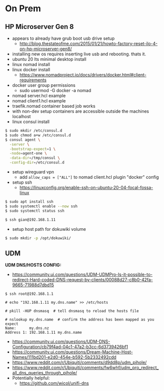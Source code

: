 # On Prem

## HP Microserver Gen 8
- appears to already have grub boot usb drive setup
    - http://blog.thestateofme.com/2015/01/21/howto-factory-reset-ilo-4-on-hp-microserver-gen8/
- installing new os requires inserting live usb and rebooting. thats it.
- ubuntu 20 lts minimal desktop install
- linux nomad install
- linux docker install
  - https://www.nomadproject.io/docs/drivers/docker.html#client-requirements
- docker user group permissions
  - sudo usermod -G docker -a nomad
- nomad server.hcl example
- nomad client1.hcl example
- traefik.nomad container based job works
- with non-dev setup containers are accessible outside the machines localhost
- linux consul install
```bash
$ sudo mkdir /etc/consul.d
$ sudo chmod a+w /etc/consul.d
$ consul agent \
  -server \
  -bootstrap-expect=1 \
  -node=agent-one \
  -data-dir=/tmp/consul \
  -config-dir=/etc/consul.d
```
- setup wireguard vpn
  - add `allow_caps = ["ALL"]` to nomad client.hcl plugin "docker" config
- setup ssh
  - https://linuxconfig.org/enable-ssh-on-ubuntu-20-04-focal-fossa-linux
```bash
$ sudo apt install ssh
$ sudo systemctl enable --now ssh
$ sudo systemctl status ssh
```

```bash
$ ssh gian@192.168.1.11
```
- setup host path for dokuwiki volume
```bash
$ sudo mkdir -p /opt/dokuwiki/
```

## UDM

**UDM DNS/HOSTS CONFIG:**
- https://community.ui.com/questions/UDM-UDMPro-Is-it-possible-to-redirect-Hard-coded-DNS-request-by-clients/00088d27-c8b0-42fa-9665-71988d7dbd15
```
$ ssh root@192.168.1.1

# echo "192.168.1.11 my.dns.name" >> /etc/hosts

# pkill -HUP dnsmasq  # tell dnsmasq to reload the hosts file

# nslookup my.dns.name  # confirm the address has been mapped as you expect
Name:      my.dns.nz
Address 1: 192.168.1.11 my.dns.name
```
- https://community.ui.com/questions/UDM-DNS-Configuration/cb79f4ad-04c1-47a2-b3cc-6d3739426bf1
- https://community.ui.com/questions/Dream-Machine-Host-Names/111bd201-e2d0-454e-b592-5b2332492cdd
- https://www.reddit.com/r/Ubiquiti/comments/d9dd8p/udm_pihole/
- https://www.reddit.com/r/Ubiquiti/comments/fw6whf/udm_pro_redirect_all_dns_queries_through_pihole/
- Potentially helpful:
  - https://github.com/wicol/unifi-dns